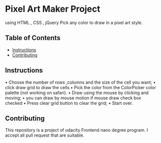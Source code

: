 # Pixel Art Maker Project
 using HTML , CSS , jQuery
  Pick any color to draw in a pixel art style. 
## Table of Contents

* [Instructions](#instructions)
* [Contributing](#contributing)

## Instructions

• Choose the number of rows ,columns and the size of the cell you want;
• click draw grid to draw the cells
• Pick the color from the ColorPicker color palette (not working on safari).
• Draw using the mouse by clicking and moving;
• you can draw by mouse motion if mouse draw check box checked
• Press clear grid button to clear the grid;
• Start over.

## Contributing

This repository is a project of udacity Frontend nano degree program.
I accept all pull request that are suitable.
